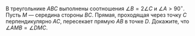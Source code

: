 В треугольнике $ABC$ выполнены соотношения $\angle B=2\angle C$ и $\angle A>90^\circ$. 
Пусть $M$ — середина стороны $BC$. Прямая, проходящая через точку $C$ перпендикулярно 
$AC$, пересекает прямую $AB$ в точке $D$. Докажите, что $\angle AMB=\angle DMC$.